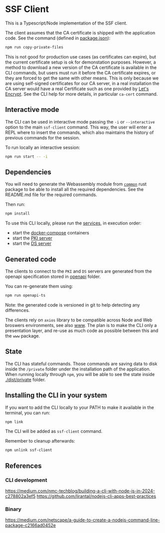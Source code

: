 # SSF Client

This is a Typescript/Node implementation of the SSF client.

The client assumes that the CA certificate is shipped with the application code. See the command (defined in [package.json](./package.json)):

```bash
npm run copy-private-files
```

This is not good for production use cases (as certificates can expire), but the current certificate setup is ok for demonstation purposes.
However, a method to download a new version of the CA certificate is available in the CLI commands, but users must run it
before the CA certificate expires, or they are forced to get the same with other means. This is only because we are using self-signed certificates for our CA server, in a real installation the CA server would have a real Certificate such as one provided by [Let's Encrypt](https://letsencrypt.org).
See the CLI help for more details, in particular `ca-cert` command.

## Interactive mode

The CLI can be used in interactive mode passing the `-i` or `--interactive` option to the main `ssf-client` command.
This way, the user will enter a REPL where to insert the commands, which also maintains the history of previous commands for the session.

To run locally an interactive session:

```bash
npm run start -- -i
```

## Dependencies

You will need to generate the Webassembly module from [`common`](../common/README.md) rust package to be able to install all the required dependencies. See the README.md file for the required commands.

Then run:
```bash
npm install
```

To use this CLI locally, please run the [services](../services/), in execution order:

- start the [docker-compose](../services/docker-compose.yaml) containers
- start the [PKI server](../services/pki/README.md)
- start the [DS server](../services/ds/README.md)

## Generated code

The clients to connect to the `PKI` and `DS` servers are generated from the openapi specification stored in [openapi](../openapi/) folder.

You can re-generate them using:

```bash
npm run openapi-ts
```

Note: the generated code is versioned in git to help detecting any differences.

The clients rely on `axios` library to be compatible across Node and Web broswers environments, see also [www](../www).
The plan is to make the CLI only a presentation layer, and re-use as much code as possible between this and the `www` package.

## State

The CLI has stateful commands. Those commands are saving data to disk inside the `/private` folder under the installation path of the application. When running locally through `npm`, you will be able to see the state inside [./dist/private](./dist/private/) folder.

## Installing the CLI in your system

If you want to add the CLI locally to your PATH to make it available in the terminal, you can run:

```bash
npm link
```

The CLI will be added as `ssf-client` command.

Remember to cleanup afterwards:

```bash
npm unlink ssf-client
```

## References

### CLI development

https://medium.com/nmc-techblog/building-a-cli-with-node-js-in-2024-c278802a3ef5
https://github.com/lirantal/nodejs-cli-apps-best-practices

### Binary

https://medium.com/netscape/a-guide-to-create-a-nodejs-command-line-package-c2166ad0452e
